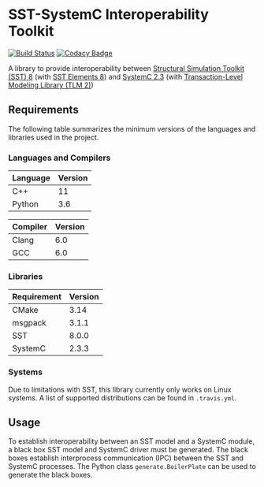 # SST-SystemC Interoperability Toolkit
[![Build Status](https://travis-ci.org/sabbirahm3d/sstscit.svg?branch=master)](https://travis-ci.org/sabbirahm3d/sstscit)
[![Codacy Badge](https://api.codacy.com/project/badge/Grade/88c38abb1f2a4a369b4a6f9c49e8d237)](https://www.codacy.com/app/sabbirahm3d/sstscit?utm_source=github.com&amp;utm_medium=referral&amp;utm_content=sabbirahm3d/sstscit&amp;utm_campaign=Badge_Grade)

A library to provide interoperability between
[Structural Simulation Toolkit (SST) 8](https://github.com/sstsimulator/sst-core)
(with [SST Elements 8](https://github.com/sstsimulator/sst-elements)) and
[SystemC 2.3](http://www.accellera.org/downloads/standards/systemc)
(with [Transaction-Level Modeling Library (TLM 2)](https://www.doulos.com/knowhow/systemc/tlm2/))

## Requirements

The following table summarizes the minimum versions of the languages and libraries used in the project.

### Languages and Compilers

|Language|Version|
|--------|-------|
|C++     |11     |
|Python  |3.6    |

|Compiler|Version|
|--------|-------|
|Clang   |6.0    |
|GCC     |6.0    |

### Libraries

|Requirement|Version|
|-----------|-------|
|CMake      |3.14   |
|msgpack    |3.1.1  |
|SST        |8.0.0  |
|SystemC    |2.3.3  |

### Systems

Due to limitations with SST, this library currently only works on Linux systems. A list of supported distributions can be found in `.travis.yml`.

## Usage

To establish interoperability between an SST model and a SystemC module, a black box SST model and SystemC driver must be generated. The black boxes establish interprocess communication (IPC) between the SST and SystemC processes. The Python class `generate.BoilerPlate` can be used to generate the black boxes.
